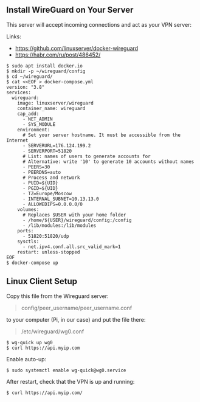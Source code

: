 
Install WireGuard on Your Server
--------------------------------

This server will accept incoming connections and act as your VPN server:

Links:

* <https://github.com/linuxserver/docker-wireguard>
* <https://habr.com/ru/post/486452/>

```
$ sudo apt install docker.io
$ mkdir -p ~/wireguard/config
$ cd ~/wireguard/
$ cat <<EOF > docker-compose.yml
version: "3.8"
services:
  wireguard:
    image: linuxserver/wireguard
    container_name: wireguard
    cap_add:
      - NET_ADMIN
      - SYS_MODULE
    environment:
      # Set your server hostname. It must be accessible from the Internet
      - SERVERURL=176.124.199.2
      - SERVERPORT=51820
      # List: names of users to generate accounts for
      # Alternative: write '10' to generate 10 accounts without names
      - PEERS=30
      - PEERDNS=auto
      # Process and network
      - PUID=${UID}
      - PGID=${UID}
      - TZ=Europe/Moscow
      - INTERNAL_SUBNET=10.13.13.0
      - ALLOWEDIPS=0.0.0.0/0
    volumes:
      # Replaces $USER with your home folder
      - /home/${USER}/wireguard/config:/config
      - /lib/modules:/lib/modules
    ports:
      - 51820:51820/udp
    sysctls:
      - net.ipv4.conf.all.src_valid_mark=1
    restart: unless-stopped
EOF
$ docker-compose up
```

Linux Client Setup
------------------

Copy this file from the Wireguard server:

> config/peer_username/peer_username.conf

to your computer (Pi, in our case) and put the file there:

> /etc/wireguard/wg0.conf

```console
$ wg-quick up wg0
$ curl https://api.myip.com
```

Enable auto-up:

```console
$ sudo systemctl enable wg-quick@wg0.service
```

After restart, check that the VPN is up and running:

```console
$ curl https://api.myip.com/
```
